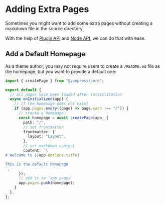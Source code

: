 # Adding Extra Pages

Sometimes you might want to add some extra pages without creating a markdown file in the source directory.

With the help of [Plugin API](../../reference/plugin-api.md) and [Node API](../../reference/node-api.md), we can do that with ease.

## Add a Default Homepage

As a theme author, you may not require users to create a `/README.md` file as the homepage, but you want to provide a default one:

```ts
import { createPage } from "@vuepress/core";

export default {
  // all pages have been loaded after initialization
  async onInitialized(app) {
    // if the homepage does not exist
    if (app.pages.every((page) => page.path !== "/")) {
      // create a homepage
      const homepage = await createPage(app, {
        path: "/",
        // set frontmatter
        frontmatter: {
          layout: "Layout",
        },
        // set markdown content
        content: `\
# Welcome to ${app.options.title}

This is the default homepage
`,
      });
      // add it to `app.pages`
      app.pages.push(homepage);
    }
  },
};
```
